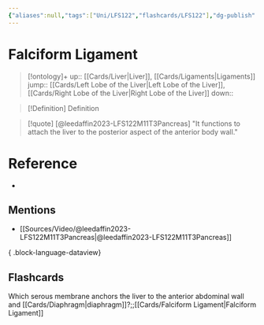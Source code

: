 ```yaml
---
{"aliases":null,"tags":["Uni/LFS122","flashcards/LFS122"],"dg-publish":true,"permalink":"/cards/falciform-ligament/","dgPassFrontmatter":true}
---
```


# Falciform Ligament

> [!ontology]+
> up:: [[Cards/Liver\|Liver]], [[Cards/Ligaments\|Ligaments]]
> jump:: [[Cards/Left Lobe of the Liver\|Left Lobe of the Liver]], [[Cards/Right Lobe of the Liver\|Right Lobe of the Liver]]
> down:: 

> [!Definition] Definition
> 

> [!quote] [@leedaffin2023-LFS122M11T3Pancreas]
> "It functions to attach the liver to the posterior aspect of the anterior body wall."
# Reference
- 

## Mentions
- [[Sources/Video/@leedaffin2023-LFS122M11T3Pancreas\|@leedaffin2023-LFS122M11T3Pancreas]]

{ .block-language-dataview}

## Flashcards

Which serous membrane anchors the liver to the anterior abdominal wall and [[Cards/Diaphragm\|diaphragm]]?;;[[Cards/Falciform Ligament\|Falciform Ligament]]
<!--SR:!2023-10-25,1,130-->